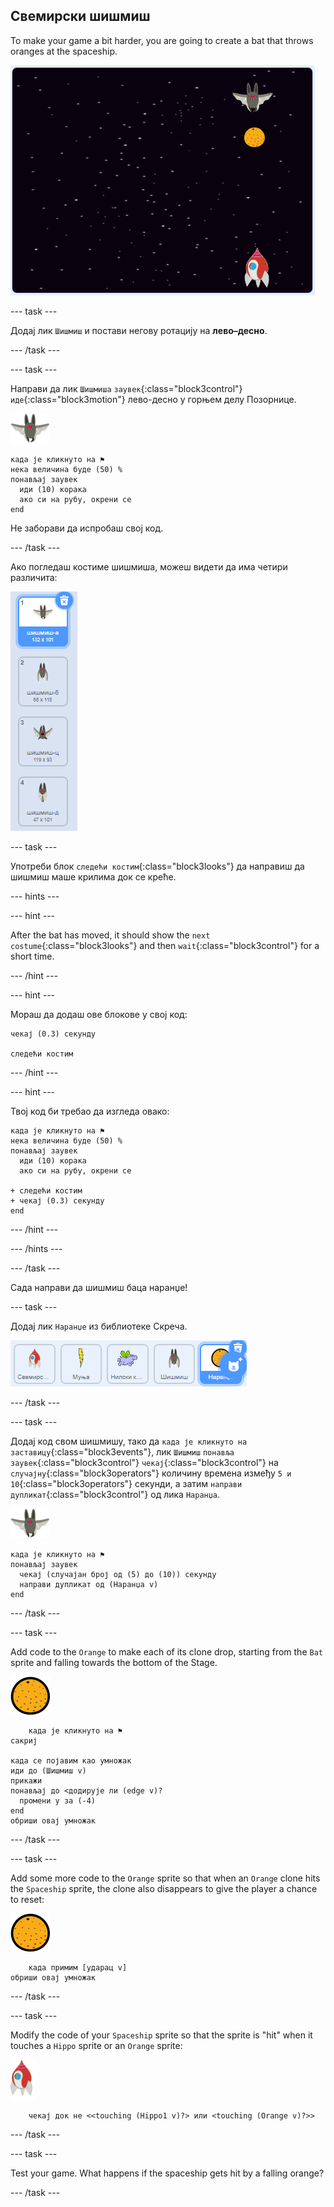 ## Свемирски шишмиш

To make your game a bit harder, you are going to create a bat that throws oranges at the spaceship.

![шишмиш који баца наранџу на свемирски брод](images/bat-oranges.png)

\--- task \---

Додај лик `Шишмиш` и постави негову ротацију на **лево–десно**.

\--- /task \---

\--- task \---

Направи да лик `Шишмиша` `заувек`{:class="block3control"} `иде`{:class="block3motion"} лево-десно у горњем делу Позорнице.

![лик шишмиша](images/bat-sprite.png)

```blocks3
када је кликнуто на ⚑
нека величина буде (50) %
понављај заувек 
  иди (10) корака
  ако си на рубу, окрени се
end
```

Не заборави да испробаш свој код.

\--- /task \---

Ако погледаш костиме шишмиша, можеш видети да има четири различита:

![снимак екрана](images/invaders-bat-costume.png)

\--- task \---

Употреби блок `следећи костим`{:class="block3looks"} да направиш да шишмиш маше крилима док се креће.

\--- hints \---

\--- hint \---

After the bat has moved, it should show the `next costume`{:class="block3looks"} and then `wait`{:class="block3control"} for a short time.

\--- /hint \---

\--- hint \---

Мораш да додаш ове блокове у свој код:

```blocks3
чекај (0.3) секунду

следећи костим
```

\--- /hint \---

\--- hint \---

Твој код би требао да изгледа овако:

```blocks3
када је кликнуто на ⚑
нека величина буде (50) %
понављај заувек 
  иди (10) корака
  ако си на рубу, окрени се

+ следећи костим
+ чекај (0.3) секунду
end
```

\--- /hint \---

\--- /hints \---

\--- /task \---

Сада направи да шишмиш баца наранџе!

\--- task \---

Додај лик `Наранџе` из библиотеке Скреча.

![снимак екрана](images/invaders-orange.png)

\--- /task \---

\--- task \---

Додај код свом шишмишу, тако да `када је кликнуто на заставицу`{:class="block3events"}, лик `Шишмиш` `понавља заувек`{:class="block3control"} `чекај`{:class="block3control"} на `случајну`{:class="block3operators"} количину времена између `5 и 10`{:class="block3operators"} секунди, а затим `направи дупликат`{:class="block3control"} од лика `Наранџа`.

![лик шишмиша](images/bat-sprite.png)

```blocks3
када је кликнуто на ⚑
понављај заувек 
  чекај (случајан број од (5) до (10)) секунду
  направи дупликат од (Наранџа v)
end
```

\--- /task \---

\--- task \---

Add code to the `Orange` to make each of its clone drop, starting from the `Bat` sprite and falling towards the bottom of the Stage.

![лик наранџе](images/orange-sprite.png)

```blocks3
    када је кликнуто на ⚑
сакриј

када се појавим као умножак
иди до (Шишмиш v)
прикажи
понављај до <додирује ли (edge v)? 
  промени y за (-4)
end
обриши овај умножак
```

\--- /task \---

\--- task \---

Add some more code to the `Orange` sprite so that when an `Orange` clone hits the `Spaceship` sprite, the clone also disappears to give the player a chance to reset:

![лик наранџе](images/orange-sprite.png)

```blocks3
    када примим [ударац v]
обриши овај умножак
```

\--- /task \---

\--- task \---

Modify the code of your `Spaceship` sprite so that the sprite is "hit" when it touches a `Hippo` sprite or an `Orange` sprite:

![лик ракете](images/rocket-sprite.png)

```blocks3
    чекај док не <<touching (Hippo1 v)?> или <touching (Orange v)?>>
```

\--- /task \---

\--- task \---

Test your game. What happens if the spaceship gets hit by a falling orange?

\--- /task \---